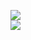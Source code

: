 [![](https://img.shields.io/badge/Made%20With-Github%20Spray-lightgrey.svg?style=for-the-badge&logo=github)](https://github.com/Annihil/github-spray#9599)  
[![](https://i.imgur.com/2DrTn0Z.gif)](https://github.com/Annihil/github-spray)